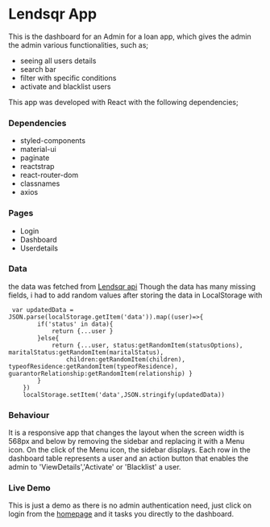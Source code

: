 # Lendsqr App

This is the dashboard for an Admin for a loan app, which gives the admin the admin various functionalities, such as;
* seeing all users details
* search bar 
* filter with specific conditions
* activate and blacklist users

This app was developed with React with the following dependencies;
### Dependencies
- styled-components
- material-ui
- paginate
- reactstrap
- react-router-dom
- classnames
- axios

### Pages
- Login 
- Dashboard
- Userdetails

### Data
the data was fetched from [Lendsqr api](https://6270020422c706a0ae70b72c.mockapi.io/lendsqr/api/v1/users)
Though the data has many missing fields, i had to add random values after storing the data in LocalStorage with 

```
 var updatedData = JSON.parse(localStorage.getItem('data')).map((user)=>{
        if('status' in data){
            return {...user }
        }else{
            return {...user, status:getRandomItem(statusOptions), maritalStatus:getRandomItem(maritalStatus),
                children:getRandomItem(children), typeofResidence:getRandomItem(typeofResidence),  guarantorRelationship:getRandomItem(relationship) }
        }
    })
    localStorage.setItem('data',JSON.stringify(updatedData))
```

### Behaviour
It is a responsive app that changes the layout when the screen width is 568px and below by removing the sidebar and replacing it with a Menu icon.
On the click of the Menu icon, the sidebar displays.
Each row in the dashboard table represents a user and an action button that enables the admin to 'ViewDetails','Activate' or 'Blacklist' a user.

### Live Demo
This is just a demo as there is no admin authentication need, just click on login from the [homepage](https://oluwaseun-johnson-lendsqr-fe-test.netlify.app/) and it tasks you directly to the dashboard.
    




